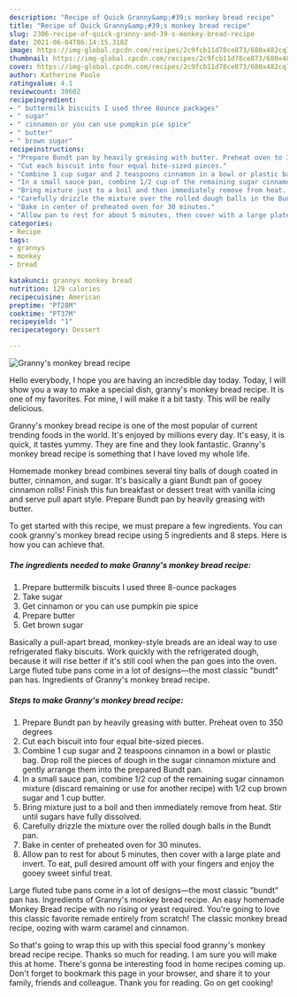 ```yaml
---
description: "Recipe of Quick Granny&amp;#39;s monkey bread recipe"
title: "Recipe of Quick Granny&amp;#39;s monkey bread recipe"
slug: 2306-recipe-of-quick-granny-and-39-s-monkey-bread-recipe
date: 2021-06-04T06:14:15.318Z
image: https://img-global.cpcdn.com/recipes/2c9fcb11d78ce873/680x482cq70/grannys-monkey-bread-recipe-recipe-main-photo.jpg
thumbnail: https://img-global.cpcdn.com/recipes/2c9fcb11d78ce873/680x482cq70/grannys-monkey-bread-recipe-recipe-main-photo.jpg
cover: https://img-global.cpcdn.com/recipes/2c9fcb11d78ce873/680x482cq70/grannys-monkey-bread-recipe-recipe-main-photo.jpg
author: Katherine Poole
ratingvalue: 4.1
reviewcount: 30602
recipeingredient:
- " buttermilk biscuits I used three 8ounce packages"
- " sugar"
- " cinnamon or you can use pumpkin pie spice"
- " butter"
- " brown sugar"
recipeinstructions:
- "Prepare Bundt pan by heavily greasing with butter. Preheat oven to 350 degrees"
- "Cut each biscuit into four equal bite-sized pieces."
- "Combine 1 cup sugar and 2 teaspoons cinnamon in a bowl or plastic bag. Drop roll the pieces of dough in the sugar cinnamon mixture and gently arrange them into the prepared Bundt pan."
- "In a small sauce pan, combine 1/2 cup of the remaining sugar cinnamon mixture (discard remaining or use for another recipe) with 1/2 cup brown sugar and 1 cup butter."
- "Bring mixture just to a boil and then immediately remove from heat. Stir until sugars have fully dissolved."
- "Carefully drizzle the mixture over the rolled dough balls in the Bundt pan."
- "Bake in center of preheated oven for 30 minutes."
- "Allow pan to rest for about 5 minutes, then cover with a large plate and invert. To eat, pull desired amount off with your fingers and enjoy the gooey sweet sinful treat."
categories:
- Recipe
tags:
- grannys
- monkey
- bread

katakunci: grannys monkey bread 
nutrition: 129 calories
recipecuisine: American
preptime: "PT28M"
cooktime: "PT37M"
recipeyield: "1"
recipecategory: Dessert

---
```



![Granny&#39;s monkey bread recipe](https://img-global.cpcdn.com/recipes/2c9fcb11d78ce873/680x482cq70/grannys-monkey-bread-recipe-recipe-main-photo.jpg)

Hello everybody, I hope you are having an incredible day today. Today, I will show you a way to make a special dish, granny&#39;s monkey bread recipe. It is one of my favorites. For mine, I will make it a bit tasty. This will be really delicious.

Granny&#39;s monkey bread recipe is one of the most popular of current trending foods in the world. It's enjoyed by millions every day. It's easy, it is quick, it tastes yummy. They are fine and they look fantastic. Granny&#39;s monkey bread recipe is something that I have loved my whole life.

Homemade monkey bread combines several tiny balls of dough coated in butter, cinnamon, and sugar. It&#39;s basically a giant Bundt pan of gooey cinnamon rolls! Finish this fun breakfast or dessert treat with vanilla icing and serve pull apart style. Prepare Bundt pan by heavily greasing with butter.


To get started with this recipe, we must prepare a few ingredients. You can cook granny&#39;s monkey bread recipe using 5 ingredients and 8 steps. Here is how you can achieve that.

<!--inarticleads1-->

##### The ingredients needed to make Granny&#39;s monkey bread recipe:

1. Prepare  buttermilk biscuits I used three 8-ounce packages
1. Take  sugar
1. Get  cinnamon or you can use pumpkin pie spice
1. Prepare  butter
1. Get  brown sugar


Basically a pull-apart bread, monkey-style breads are an ideal way to use refrigerated flaky biscuits. Work quickly with the refrigerated dough, because it will rise better if it&#39;s still cool when the pan goes into the oven. Large fluted tube pans come in a lot of designs—the most classic &#34;bundt&#34; pan has. Ingredients of Granny&#39;s monkey bread recipe. 

<!--inarticleads2-->

##### Steps to make Granny&#39;s monkey bread recipe:

1. Prepare Bundt pan by heavily greasing with butter. Preheat oven to 350 degrees
1. Cut each biscuit into four equal bite-sized pieces.
1. Combine 1 cup sugar and 2 teaspoons cinnamon in a bowl or plastic bag. Drop roll the pieces of dough in the sugar cinnamon mixture and gently arrange them into the prepared Bundt pan.
1. In a small sauce pan, combine 1/2 cup of the remaining sugar cinnamon mixture (discard remaining or use for another recipe) with 1/2 cup brown sugar and 1 cup butter.
1. Bring mixture just to a boil and then immediately remove from heat. Stir until sugars have fully dissolved.
1. Carefully drizzle the mixture over the rolled dough balls in the Bundt pan.
1. Bake in center of preheated oven for 30 minutes.
1. Allow pan to rest for about 5 minutes, then cover with a large plate and invert. To eat, pull desired amount off with your fingers and enjoy the gooey sweet sinful treat.


Large fluted tube pans come in a lot of designs—the most classic &#34;bundt&#34; pan has. Ingredients of Granny&#39;s monkey bread recipe. An easy homemade Monkey Bread recipe with no rising or yeast required. You&#39;re going to love this classic favorite remade entirely from scratch! The classic monkey bread recipe, oozing with warm caramel and cinnamon. 

So that's going to wrap this up with this special food granny&#39;s monkey bread recipe recipe. Thanks so much for reading. I am sure you will make this at home. There's gonna be interesting food in home recipes coming up. Don't forget to bookmark this page in your browser, and share it to your family, friends and colleague. Thank you for reading. Go on get cooking!
